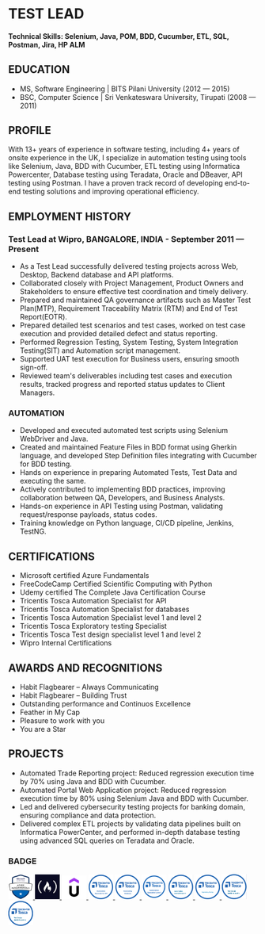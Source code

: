 # TEST LEAD 

#### Technical Skills: Selenium, Java, POM, BDD, Cucumber, ETL, SQL, Postman, Jira, HP ALM


## EDUCATION								       		
- MS, Software Engineering | BITS Pilani University  (2012 — 2015)	 			        		
- BSC, Computer Science | Sri Venkateswara University, Tirupati (2008 — 2011)

## PROFILE
With 13+ years of experience in software testing, including 4+ years of onsite experience in the UK, I specialize in automation testing using tools like Selenium, Java, BDD with Cucumber, ETL testing using Informatica Powercenter, Database testing using Teradata, Oracle and DBeaver, API testing using Postman. I have a proven track record of developing end-to-end testing solutions and improving operational efficiency.

## EMPLOYMENT HISTORY
### Test Lead at Wipro, BANGALORE, INDIA   - September 2011 — Present
- As a Test Lead successfully delivered testing projects across Web, Desktop, Backend database and API platforms.
- Collaborated closely with Project Management, Product Owners and Stakeholders to ensure effective test coordination and timely delivery.
- Prepared and maintained QA governance artifacts such as Master Test Plan(MTP), Requirement Traceability Matrix (RTM) and End of Test Report(EOTR).
- Prepared detailed test scenarios and test cases, worked on test case execution and provided detailed defect and status reporting.
- Performed Regression Testing, System Testing, System Integration Testing(SIT) and Automation script management.
- Supported UAT test execution for Business users, ensuring smooth sign-off.
- Reviewed team's deliverables including test cases and execution results, tracked progress and reported status updates to Client Managers.

### AUTOMATION
- Developed and executed automated test scripts using Selenium WebDriver and Java.
- Created and maintained Feature Files in BDD format using Gherkin language, and developed Step Definition files integrating with Cucumber for BDD testing. 
- Hands on experience in preparing Automated Tests, Test Data and executing the same.
- Actively contributed to implementing BDD practices, improving collaboration between QA, Developers, and Business Analysts.
- Hands-on experience in API Testing using Postman, validating request/response payloads, status codes.
- Training knowledge on Python language, CI/CD pipeline, Jenkins, TestNG.

## CERTIFICATIONS
- Microsoft certified Azure Fundamentals
- FreeCodeCamp Certified Scientific Computing with Python
- Udemy certified The Complete Java Certification Course
- Tricentis Tosca Automation Specialist for API
- Tricentis Tosca Automation Specialist for databases
- Tricentis Tosca Automation Specialist level 1 and level 2
- Tricentis Tosca Exploratory testing Specialist
- Tricentis Tosca Test design specialist level 1 and level 2
- Wipro Internal Certifications

## AWARDS AND RECOGNITIONS
- Habit Flagbearer – Always Communicating
- Habit Flagbearer – Building Trust
- Outstanding performance and Continuos Excellence
- Feather in My Cap
- Pleasure to work with you
- You are a Star

## PROJECTS
- Automated Trade Reporting project: Reduced regression execution time by 70% using Java and BDD with Cucumber.
- Automated Portal Web Application project: Reduced regression execution time by 80% using Selenium Java and BDD with Cucumber.
- Led and delivered cybersecurity testing projects for banking domain, ensuring compliance and data protection.
- Delivered complex ETL projects by validating data pipelines built on Informatica PowerCenter, and performed in-depth database testing using advanced SQL queries on Teradata and Oracle.


### BADGE

<a href="https://www.credly.com/badges/2ac30e1f-31c5-437c-a197-c4224e93a717" target="_blank">
    <img src="assets/img/Azure-Fundamentals.png" alt="UFT-One-Tester-Specialist" title="Microsoft Azure Fundamentals" width="50">
</a>

<a href="https://www.freecodecamp.org/certification/sheik_sanavulla/scientific-computing-with-python-v7" target="_blank">
    <img src="assets/img/FreeCodeCampPython.png" alt="scientific-computing-with-python" title="Scientific computing with python" width="50">
</a>
<a href="https://ude.my/UC-8633ce2d-5bc7-48be-a639-2f0be087c5c6" target="_blank">
    <img src="assets/img/UdemyJava.png" alt="The Complete Java Certification Course" title="The Complete Java Certification Course" width="50">
</a>

<a href="https://academy.tricentis.com/share/v1/gamification/assigned_badge/911fabe1-8aae-4eaf-9582-77b50ff61c58/shared?lang=en&t=1757499615109" target="_blank">
    <img src="assets/img/Automation-Specialist-for-API.png" alt="Automation Specialist for API" title="Automation Specialist for API" width="50">
</a>
<a href="https://academy.tricentis.com/share/v1/gamification/assigned_badge/10fd70ab-5ed6-4b32-b8cd-5ee537ea6d46/shared?lang=en&t=1757501991645" target="_blank">
    <img src="assets/img/Automating-Database.png" alt="Automation Specialist for databases" title="Automation Specialist for databases" width="50">
</a>
<a href="https://academy.tricentis.com/share/v1/gamification/assigned_badge/3f0af165-4b3c-4585-9a89-bb42731b566f/shared?lang=en&t=1757502082189" target="_blank">
    <img src="assets/img/chat.png" alt="Automation Specialist Level 1" title="Automation Specialist Level 1" width="50">
</a>
<a href="https://academy.tricentis.com/share/v1/gamification/assigned_badge/5981025d-1fad-4ee5-a224-597ddac3f95b/shared?lang=en&t=1757502173717" target="_blank">
    <img src="assets/img/Automation-specialist-level-2.png" alt="Automation Specialist Level 2" title="Automation Specialist Level 2" width="50">
</a>
<a href="https://academy.tricentis.com/share/v1/gamification/assigned_badge/36cedf9b-db49-4193-b721-e9e3c6b1ab82/shared?lang=en&t=1757502232949" target="_blank">
    <img src="assets/img/ExploratoryTesting.png" alt="Exploratory testing Specialist" title="Exploratory testing Specialist" width="50">
</a>
<a href="https://academy.tricentis.com/share/v1/gamification/assigned_badge/7e586c11-6801-4842-a32a-8443143e0566/shared?lang=en&t=1757502314234" target="_blank">
    <img src="assets/img/Test-design-specialist-level-1.png" alt="Test Design Specialist Level 1" title="Test Design Specialist Level 1" width="50">
</a>
<a href="https://academy.tricentis.com/share/v1/gamification/assigned_badge/fc8d3e50-433a-4ec3-9db8-5ec36d8d9ed0/shared?lang=en&t=1757502374603" target="_blank">
    <img src="assets/img/Test-design-specialist-level-2.png" alt="Test Design Specialist Level 2" title="Test Design Specialist Level 2" width="50">
</a>


<!-- <img src="assets/images/badges/cert1.png" style="margin-right: 10px;" alt="Certification 1"> -->
